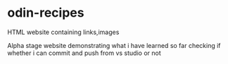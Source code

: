 # odin-recipes
HTML website containing links,images 

Alpha stage website demonstrating what i have learned so far
checking if whether i can commit and push from vs studio or not 